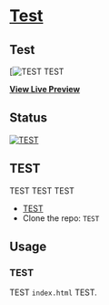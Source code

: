 # [Test](link)

## Test

[![TEST TEST](LInk)

**[View Live Preview](https://blackrockdigital.github.io/startbootstrap-agency/)**

## Status

[![TEST](TEST)](TEST)

## TEST

TEST TEST TEST
* [TEST](https://startbootstrap.com/template-overviews/agency/)
* Clone the repo: `TEST `

## Usage

### TEST

TEST `index.html` TEST.

